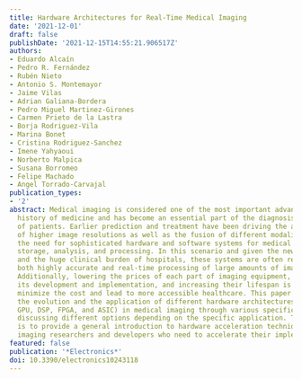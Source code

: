 ```yaml
---
title: Hardware Architectures for Real-Time Medical Imaging
date: '2021-12-01'
draft: false
publishDate: '2021-12-15T14:55:21.906517Z'
authors:
- Eduardo Alcaín
- Pedro R. Fernández
- Rubén Nieto
- Antonio S. Montemayor
- Jaime Vilas
- Adrian Galiana-Bordera
- Pedro Miguel Martinez-Girones
- Carmen Prieto de la Lastra
- Borja Rodriguez-Vila
- Marina Bonet
- Cristina Rodriguez-Sanchez
- Imene Yahyaoui
- Norberto Malpica
- Susana Borromeo
- Felipe Machado
- Angel Torrado-Carvajal
publication_types:
- '2'
abstract: Medical imaging is considered one of the most important advances in the
  history of medicine and has become an essential part of the diagnosis and treatment
  of patients. Earlier prediction and treatment have been driving the acquisition
  of higher image resolutions as well as the fusion of different modalities, raising
  the need for sophisticated hardware and software systems for medical image registration,
  storage, analysis, and processing. In this scenario and given the new clinical pipelines
  and the huge clinical burden of hospitals, these systems are often required to provide
  both highly accurate and real-time processing of large amounts of imaging data.
  Additionally, lowering the prices of each part of imaging equipment, as well as
  its development and implementation, and increasing their lifespan is crucial to
  minimize the cost and lead to more accessible healthcare. This paper focuses on
  the evolution and the application of different hardware architectures (namely, CPU,
  GPU, DSP, FPGA, and ASIC) in medical imaging through various specific examples and
  discussing different options depending on the specific application. The main purpose
  is to provide a general introduction to hardware acceleration techniques for medical
  imaging researchers and developers who need to accelerate their implementations.
featured: false
publication: '*Electronics*'
doi: 10.3390/electronics10243118
---
```


